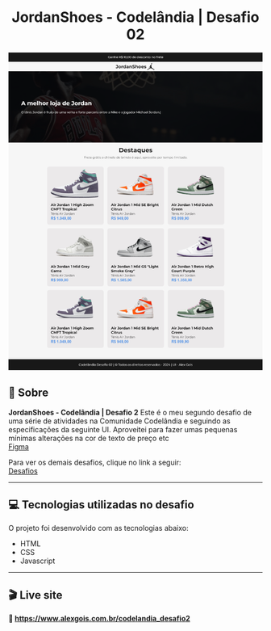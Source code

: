 <h1 align="center">JordanShoes - Codelândia | Desafio 02</h1>

![image](/preview/preview.png)

## 📃 Sobre
**JordanShoes - Codelândia | Desafio 2** 
Este é o meu segundo desafio de uma série de atividades na Comunidade Codelândia e seguindo as especificações da seguinte UI. Aproveitei para fazer umas pequenas mínimas alterações na cor de texto de preço etc<br>
[Figma](https://www.figma.com/file/Yb9IBH56g7T1hdIyZ3BMNO/Codel%C3%A2ndia-Desafios?node-id=1883%3A2)

Para ver os demais desafios, clique no link a seguir: <br>
[Desafios](https://alexgois.com.br/atividades)

---------------------------------------------------------------------------------------------------

## 💻 Tecnologias utilizadas no desafio
O projeto foi desenvolvido com as tecnologias abaixo: <br>

* HTML
* CSS
* Javascript

----------------------------------------------------------------------------------------------------

## 🎬 Live site
**🔗️ https://www.alexgois.com.br/codelandia_desafio2**




